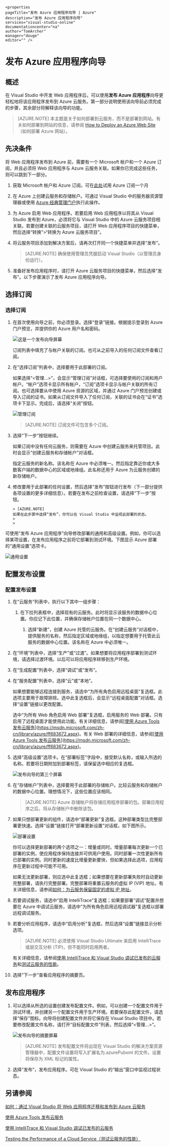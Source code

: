 	<properties
    pageTitle="发布 Azure 应用程序向导 | Azure"
    description="发布 Azure 应用程序向导"
    services="visual-studio-online"
    documentationcenter="na"
    author="TomArcher"
    manager="douge"
    editor="" />
<tags
    ms.assetid="7d8f1ac9-e439-47e0-a183-0642c4ea1920"
    ms.service="multiple"
    ms.devlang="multiple"
    ms.topic="article"
    ms.tgt_pltfrm="na"
    ms.workload="na"
    ms.date="11/11/2016"
    wacn.date="03/30/2017"
    ms.author="tarcher" />  


# 发布 Azure 应用程序向导
## 概述
在 Visual Studio 中开发 Web 应用程序后，可以使用**发布 Azure 应用程序**向导更轻松地将该应用程序发布到 Azure 云服务。第一部分说明使用该向导前必须完成的步骤，其余部分将解释该向导的功能。

> [AZURE.NOTE]
本主题是关于如何部署到云服务，而不是部署到网站。有关如何部署到网站的信息，请参阅 [How to Deploy an Azure Web Site](https://social.msdn.microsoft.com/Search/windowsazure?query=How%20to%20Deploy%20an%20Azure%20Web%20Site&Refinement=138&ac=4#refinementChanges=117&pageNumber=1&showMore=false)（如何部署 Azure 网站）。
> 
> 

## 先决条件
将 Web 应用程序发布到 Azure 前，需要有一个 Microsoft 帐户和一个 Azure 订阅，并且必须将 Web 应用程序与 Azure 云服务关联。如果你已完成这些任务，则可以跳到下一部分。

1. 获取 Microsoft 帐户和 Azure 订阅。可在[此处](/pricing/1rmb-trial/)试用 Azure 订阅一个月
2. 在 Azure 上创建云服务和存储帐户。可通过 Visual Studio 中的服务器资源管理器或使用 [Azure 经典管理门户](https://manage.windowsazure.cn)执行此操作。
3. 为 Azure 启用 Web 应用程序。若要启用 Web 应用程序以将其从 Visual Studio 发布到 Azure，必须将它与 Visual Studio 中的 Azure 云服务项目相关联。若要创建关联的云服务项目，请打开 Web 应用程序项目的快捷菜单，然后选择“转换”>“转换为 Azure 云服务项目”。

4. 将云服务项目添加到解决方案后，请再次打开同一个快捷菜单并选择“发布”。

	> [AZURE.NOTE]
	确保使用管理员凭据启动 Visual Studio（以管理员身份运行）。
	> 
	> 

1. 准备好发布应用程序时，请打开 Azure 云服务项目的快捷菜单，然后选择“发布”。以下步骤演示了发布 Azure 应用程序向导。

## 选择订阅
### 选择订阅
1. 在首次使用向导之前，你必须登录。选择“登录”链接。根据提示登录到 Azure 门户预览，并提供你的 Azure 用户名和密码。
   
    ![这是一个发布向导屏幕](./media/vs-azure-tools-publish-azure-application-wizard/IC799159.png)
   
    订阅列表中填充了与帐户关联的订阅。也可从之前导入的任何订阅文件查看订阅。
2. 在“选择订阅”列表中，选择要用于此部署的订阅。
   
	如果选择“<管理...>”，会显示“管理订阅”对话框，可选择要使用的订阅和用户帐户。“帐户”选项卡显示所有帐户，“订阅”选项卡显示与帐户关联的所有订阅。也可选择要从中使用 Azure 资源的区域，并通过 Azure 门户预览创建或导入订阅的证书。如果从订阅文件导入了任何订阅，关联的证书会在“证书”选项卡下显示。完成后，请选择“关闭”按钮。
   
    ![管理订阅](./media/vs-azure-tools-publish-azure-application-wizard/IC799160.png)  

   
   	> [AZURE.NOTE]
   	订阅文件可包含多个订阅。
   	> 
   	> 
3. 选择“下一步”按钮继续。
   
    如果订阅中没有任何云服务，则需要在 Azure 中创建云服务来托管项目。此时会显示“创建云服务和存储帐户”对话框。
   
    指定云服务的新名称。该名称在 Azure 中必须唯一。然后指定靠近你或大多数客户端的数据中心的区域或地缘组。此名称还用于 Azure 为云服务创建的新存储帐户。
4. 修改要用于此部署的任何设置，然后选择“发布”按钮进行发布（下一部分提供各项设置的更多详细信息）。若要在发布之前检查设置，请选择“下一步”按钮。
   
	   > [AZURE.NOTE]
	   如果在此步骤中选择“发布”，你可以在 Visual Studio 中监视此部署的状态。
	   > 
	   > 

可使用“发布 Azure 应用程序”向导修改部署的通用和高级设置。例如，你可以选择某项设置，在发布应用程序之前将它部署到测试环境。下图显示 Azure 部署的“通用设置”选项卡。

![通用设置](./media/vs-azure-tools-publish-azure-application-wizard/IC749013.png)  


## 配置发布设置
### 配置发布设置
1. 在“云服务”列表中，执行以下其中一组步骤：
   
   1. 在下拉列表框中，选择现有的云服务。此时将显示该服务的数据中心位置。你应记下此位置，并确保存储帐户位置在同一个数据中心。
      
      1. 选择“新建”，创建 Azure 托管的云服务。在“创建云服务”对话框中，提供服务的名称，然后指定区域或地缘组，以指定想要用于托管此云服务的数据中心位置。该名称在 Azure 中必须唯一。
2. 在“环境”列表中，选择“生产”或“过渡”。如果想要将应用程序部署到测试环境，请选择过渡环境。以后可以将应用程序转移到生产环境。
3. 在“生成配置”列表中，选择“调试”或“发布”。
4. 在“服务配置”列表中，选择“云”或“本地”。
   
    如果想要能够远程连接到服务，请选中“为所有角色启用远程桌面”复选框。此选项主要用于故障排除。选中此复选框后，会显示“远程桌面配置”对话框。选择“设置”链接以更改配置。
   
    选中“为所有 Web 角色启用 Web 部署”复选框，启用服务的 Web 部署。只有启用了远程桌面才能使用此功能。有关详细信息，请参阅[[使用 Azure Tools 发布云服务](https://msdn.microsoft.com/zh-cn/library/azure/ff683672.aspx)](https://msdn.microsoft.com/zh-cn/library/azure/ff683672.aspx)。有关 Web 部署的详细信息，请参阅[[使用 Azure Tools 发布云服务](https://msdn.microsoft.com/zh-cn/library/azure/ff683672.aspx)](https://msdn.microsoft.com/zh-cn/library/azure/ff683672.aspx)。
5. 选择“高级设置”选项卡。在“部署标签”字段中，接受默认名称，或输入所选的名称。若要将日期附加到部署标签，请保留选中相应的复选框。
   
    ![发布向导的第三个屏幕](./media/vs-azure-tools-publish-azure-application-wizard/IC749014.png)  

6. 在“存储帐户”列表中，选择要用于此部署的存储帐户。比较云服务和存储帐户的数据中心位置。理想情况下，这些位置应该相同。
   
   	> [AZURE.NOTE]
   	Azure 存储帐户将存储应用程序部署的包。部署应用程序之后，将从存储帐户中删除该包。
   	> 
   	> 
7. 如果只想部署更新的组件，请选中“部署更新”复选框。这种部署类型比完整部署更快速。选择“设置”链接打开“部署更新设置”对话框，如下图所示。
   
    ![部署设置](./media/vs-azure-tools-publish-azure-application-wizard/IC617060.png)  

   
    你可以选择更新部署的两个选项之一：增量或同时。增量部署每次更新一个已部署的实例，使应用程序保持连接并可供用户使用。同时部署一次性更新所有已部署的实例。同时更新的速度比增量更新要快，但如果选择此选项，应用程序在更新过程中可能不可用。
   
    如果无法更新部署，则应选中此复选框；如果想要在更新部署失败时自动更新完整部署，请执行完整部署。完整部署将重置云服务的虚拟 IP (VIP) 地址。有关详细信息，请参阅[如何：为云服务保留固定的虚拟 IP 地址](https://msdn.microsoft.com/zh-cn/library/azure/jj614593.aspx)。
8. 若要调试服务，请选中“启用 IntelliTrace”复选框；如果要部署“调试”配置并想要在 Azure 中调试云服务，请选中“为所有角色启用远程调试器”复选框以部署远程调试服务。
9. 若要分析应用程序，请选中“启用分析”复选框，然后选择“设置”链接显示分析选项。

    >[AZURE.NOTE] 必须使用 Visual Studio Ultimate 来启用 IntelliTrace 或层交互分析 (TIP)，但不能同时启用两者。

    有关详细信息，请参阅[使用 IntelliTrace 和 Visual Studio 调试已发布的云服务](https://msdn.microsoft.com/zh-cn/library/azure/ff683671.aspx)和[测试云服务的性能](https://msdn.microsoft.com/zh-cn/library/azure/hh369930.aspx)。

1. 选择“下一步”查看应用程序的摘要页。

## 发布应用程序
1. 可以选择从所选的设置创建发布配置文件。例如，可以创建一个配置文件用于测试环境，并创建另一个配置文件用于生产环境。若要保存此配置文件，请选择“保存”图标。向导将创建配置文件并将它保存在 Visual Studio 项目中。若要修改配置文件名称，请打开“目标配置文件”列表，然后选择“<管理...>”。
   
    ![发布向导的摘要屏幕](./media/vs-azure-tools-publish-azure-application-wizard/IC749015.png)  

   
   	> [AZURE.NOTE]
   	发布配置文件将出现在 Visual Studio 的解决方案资源管理器中，配置文件设置将写入扩展名为.azurePubxml 的文件。设置将保存为 XML 标记的属性。
   	> 
   	> 
2. 选择“发布”，发布应用程序。可在 Visual Studio 的“输出”窗口中监视过程状态。

## 另请参阅
[如何：通过 Visual Studio 将 Web 应用程序迁移和发布到 Azure 云服务](https://msdn.microsoft.com/zh-cn/library/azure/hh420322.aspx)

[使用 Azure Tools 发布云服务](https://msdn.microsoft.com/zh-cn/library/azure/ff683672.aspx)

[使用 IntelliTrace 和 Visual Studio 调试已发布的云服务](https://msdn.microsoft.com/zh-cn/library/azure/ff683671.aspx)

[Testing the Performance of a Cloud Service（测试云服务的性能）](https://msdn.microsoft.com/zh-cn/library/azure/hh369930.aspx)

<!---HONumber=Mooncake_0320_2017-->
<!-- Update_Description: wording update -->